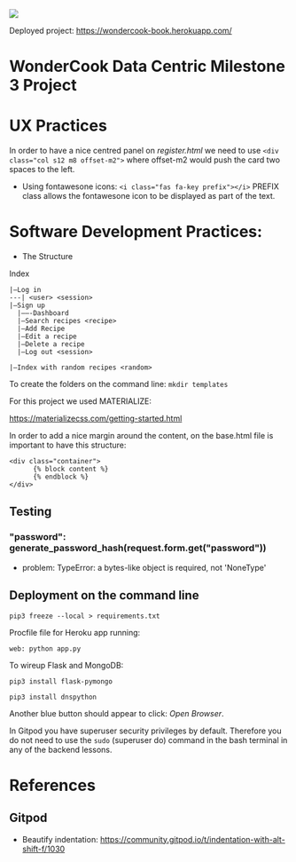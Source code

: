 <img src="https://codeinstitute.s3.amazonaws.com/fullstack/ci_logo_small.png" style="margin: 0;">

Deployed project: https://wondercook-book.herokuapp.com/

# WonderCook Data Centric Milestone 3 Project

# UX Practices

In order to have a nice centred panel on *register.html* we need to use `<div class="col s12 m8 offset-m2">` where offset-m2 would push the card two spaces to the left.

* Using fontawesone icons:
`<i class="fas fa-key prefix"></i>` PREFIX class allows the fontawesone icon to be displayed as part of the text.

# Software Development Practices:

* The Structure

Index
```
|—Log in
---| <user> <session>
|—Sign up
  |——-Dashboard
  |—Search recipes <recipe>
  |—Add Recipe
  |—Edit a recipe
  |—Delete a recipe
  |—Log out <session>

|—Index with random recipes <random>
```

To create the folders on the command line:
`mkdir templates`

For this project we used MATERIALIZE:

https://materializecss.com/getting-started.html

In order to add a nice margin around the content, on the base.html file is important to have this structure:
```
<div class="container">
      {% block content %}
      {% endblock %}
</div>
```

## Testing
### "password": generate_password_hash(request.form.get("password"))
* problem: TypeError: a bytes-like object is required, not 'NoneType'

## Deployment on the command line

`pip3 freeze --local > requirements.txt`

Procfile file for Heroku app running:

`web: python app.py`

To wireup Flask and MongoDB:

`pip3 install flask-pymongo`

`pip3 install dnspython`

Another blue button should appear to click: *Open Browser*.

In Gitpod you have superuser security privileges by default. Therefore you do not need to use the `sudo` (superuser do) command in the bash terminal in any of the backend lessons.

# References

## Gitpod

* Beautify indentation: https://community.gitpod.io/t/indentation-with-alt-shift-f/1030
